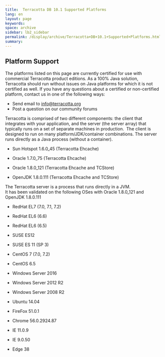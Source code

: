 ```yaml
---
title:  Terracotta DB 10.1 Supported Platforms  
lang: en
layout: page
keywords:
space: archive
sidebar: lb2_sidebar
permalink: /display/archive/Terracotta+DB+10.1+Supported+Platforms.html
summary:
---
```


Platform Support
----------------

The platforms listed on this page are currently certified for use with commercial Terracotta product editions. As a 100% Java solution, Terracotta should run without issues on Java platforms for which it is not certified as well. If you have any questions about a certified or non-certified platform, contact us in one of the following ways:  
  

*   Send email to [info@terracotta.org](mailto:info@terracotta.org)
*   Post a question on our community forums

Terracotta is comprised of two different components: the client that integrates with your application, and the server (the server array) that typically runs on a set of separate machines in production.  The client is designed to run on many platform/JDK/container combinations. The server runs directly as a Java process (without a container).

*   Sun Hotspot 1.6.0\_45 (Terracotta Ehcache)
*   Oracle 1.7.0\_75 (Terracotta Ehcache)
*   Oracle 1.8.0\_121 (Terracotta Ehcache and TCStore)  
    
*   OpenJDK 1.8.0.111 (Terracotta Ehcache and TCStore)  
    

The Terracotta server is a process that runs directly in a JVM.  
It has been validated on the following OSes with Oracle 1.8.0\_121 and OpenJDK 1.8.0.111

*   RedHat EL7 (7.0, 7.1, 7.2)
*   RedHat EL6 (6.6)
*   RedHat EL6 (6.5)
*   SUSE ES12
*   SUSE ES 11 (SP 3)
*   CentOS 7 (7.0, 7.2)
*   CentOS 6.5
*   Windows Server 2016
*   Windows Server 2012 R2  
    
*   Windows Server 2008 R2
*   Ubuntu 14.04  
    

*   FireFox 51.0.1
*   Chrome 56.0.2924.87
*   IE 11.0.9
*   IE 9.0.50
*   Edge 38


